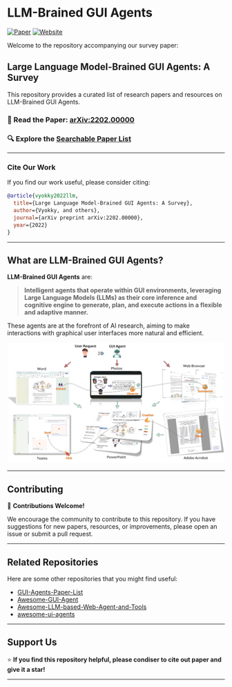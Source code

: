 # LLM-Brained GUI Agents 

[![Paper](https://img.shields.io/badge/Paper-arXiv%3A2202.00000-B31B1B.svg)](https://arxiv.org/abs/2202.00000) [![Website](https://img.shields.io/badge/Website-Searchable%20List-blue.svg)](https://vyokky.github.io/LLM-Brained-GUI-Agents-Survey/)

Welcome to the repository accompanying our survey paper:

## Large Language Model-Brained GUI Agents: A Survey

This repository provides a curated list of research papers and resources on LLM-Brained GUI Agents.

### 📖 Read the Paper: [arXiv:2202.00000](https://arxiv.org/abs/2202.00000)

### 🔍 Explore the **[Searchable Paper List](https://vyokky.github.io/LLM-Brained-GUI-Agents-Survey/)**

---

### Cite Our Work

If you find our work useful, please consider citing:

```bibtex
@article{vyokky2022llm,
  title={Large Language Model-Brained GUI Agents: A Survey},
  author={Vyokky, and others},
  journal={arXiv preprint arXiv:2202.00000},
  year={2022}
}
```

---

## What are LLM-Brained GUI Agents?

**LLM-Brained GUI Agents** are:

> **Intelligent agents that operate within GUI environments, leveraging Large Language Models (LLMs) as their core inference and cognitive engine to generate, plan, and execute actions in a flexible and adaptive manner.**

These agents are at the forefront of AI research, aiming to make interactions with graphical user interfaces more natural and efficient.

<p align="center">
  <img src="assets/gui_agent.png" width="1000px"/>
</p>

---

## Contributing

🤝 **Contributions Welcome!**

We encourage the community to contribute to this repository. If you have suggestions for new papers, resources, or improvements, please open an issue or submit a pull request.

---

## Related Repositories

Here are some other repositories that you might find useful:

- [GUI-Agents-Paper-List](https://github.com/boyugou/GUI-Agents-Paper-List)
- [Awesome-GUI-Agent](https://github.com/showlab/Awesome-GUI-Agent/tree/main)
- [Awesome-LLM-based-Web-Agent-and-Tools](https://github.com/albzni/Awesome-LLM-based-Web-Agent-and-Tools)
- [awesome-ui-agents](https://github.com/opendilab/awesome-ui-agents/)

---

## Support Us

⭐ **If you find this repository helpful, please condiser to cite out paper and give it a star!**

---